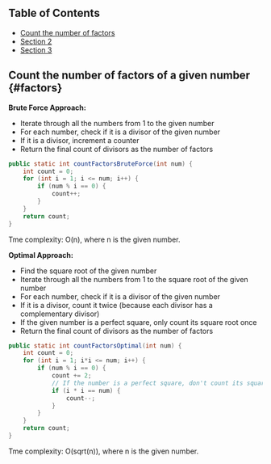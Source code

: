 ## Table of Contents

- [Count the number of factors](#factors)
- [Section 2](#section-2)
- [Section 3](#section-3)

## Count the number of factors of a given number {#factors}

**Brute Force Approach:**

*   Iterate through all the numbers from 1 to the given number
*   For each number, check if it is a divisor of the given number
*   If it is a divisor, increment a counter
*   Return the final count of divisors as the number of factors

```java
public static int countFactorsBruteForce(int num) {
    int count = 0;
    for (int i = 1; i <= num; i++) {
        if (num % i == 0) {
            count++;
        }
    }
    return count;
}
```
Tme complexity: O(n), where n is the given number.

**Optimal Approach:**

*   Find the square root of the given number
*   Iterate through all the numbers from 1 to the square root of the given number
*   For each number, check if it is a divisor of the given number
*   If it is a divisor, count it twice (because each divisor has a complementary divisor)
*   If the given number is a perfect square, only count its square root once
*   Return the final count of divisors as the number of factors

```java
public static int countFactorsOptimal(int num) {
    int count = 0;
    for (int i = 1; i*i <= num; i++) {
        if (num % i == 0) {
            count += 2;
            // If the number is a perfect square, don't count its square root twice
            if (i * i == num) {
                count--;
            }
        }
    }
    return count;
}
```
Tme complexity: O(sqrt(n)), where n is the given number.
